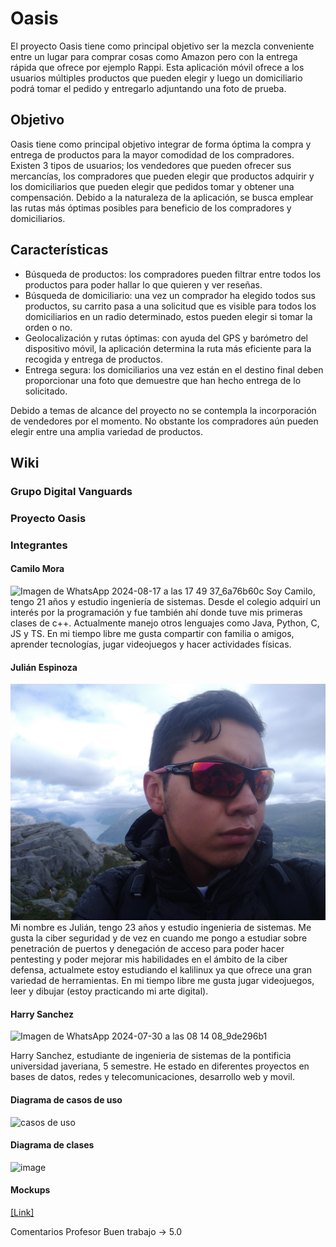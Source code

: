 
# Oasis

El proyecto Oasis tiene como principal objetivo ser la mezcla conveniente entre un lugar para comprar cosas como Amazon pero con la entrega rápida que ofrece por ejemplo Rappi. Esta aplicación móvil ofrece a los usuarios múltiples productos que pueden elegir y luego un domiciliario podrá tomar el pedido y entregarlo adjuntando una foto de prueba.




## Objetivo
Oasis tiene como principal objetivo integrar de forma óptima la compra y entrega de productos para la mayor comodidad de los compradores. Existen 3 tipos de usuarios; los vendedores que pueden ofrecer sus mercancías, los compradores que pueden elegir que productos adquirir y los domiciliarios que pueden elegir que pedidos tomar y obtener una compensación. Debido a la naturaleza de la aplicación, se busca emplear las rutas más óptimas posibles para beneficio de los compradores y domiciliarios.
## Características

- Búsqueda de productos: los compradores pueden filtrar entre todos los productos para poder hallar lo que quieren y ver reseñas.
- Búsqueda de domiciliario: una vez un comprador ha elegido todos sus productos, su carrito pasa a una solicitud que es visible para todos los domiciliarios en un radio determinado, estos pueden elegir si tomar la orden o no.
- Geolocalización y rutas óptimas: con ayuda del GPS y barómetro del dispositivo móvil, la aplicación determina la ruta más eficiente para la recogida y entrega de productos.
- Entrega segura: los domiciliarios una vez están en el destino final deben proporcionar una foto que demuestre que han hecho entrega de lo solicitado.

Debido a temas de alcance del proyecto no se contempla la incorporación de vendedores por el momento. No obstante los compradores aún pueden elegir entre una amplia variedad de productos.
## Wiki

### Grupo Digital Vanguards
### Proyecto Oasis

### Integrantes

#### Camilo Mora
![Imagen de WhatsApp 2024-08-17 a las 17 49 37_6a76b60c](https://github.com/user-attachments/assets/1e3c70b7-6bdb-49f3-9510-8f02b4150d49)
Soy Camilo, tengo 21 años y estudio ingeniería de sistemas. Desde el colegio adquirí un interés por la programación y fue también ahí donde tuve mis primeras clases de c++. Actualmente manejo otros lenguajes como Java, Python, C, JS y TS. En mi tiempo libre me gusta compartir con familia o amigos, aprender tecnologías, jugar videojuegos y hacer actividades físicas.

#### Julián Espinoza
![Image](https://github.com/Julian150301/imagen/blob/main/IMG_20190702_062151.jpg)
Mi nombre es Julián, tengo 23 años y estudio ingenieria de sistemas. Me gusta la ciber seguridad y de vez en cuando me pongo a estudiar sobre penetración de puertos y denegación de acceso para poder hacer pentesting y poder mejorar mis habilidades en el ámbito de la ciber defensa, actualmete estoy estudiando el kalilinux ya que ofrece una gran variedad de herramientas. En mi tiempo libre me gusta jugar videojuegos, leer y dibujar (estoy practicando mi arte digital).

#### Harry Sanchez
![Imagen de WhatsApp 2024-07-30 a las 08 14 08_9de296b1](https://github.com/user-attachments/assets/dfa9e1e7-4f2b-4432-9a61-9342e1ae0f56)

Harry Sanchez, estudiante de ingenieria de sistemas de la pontificia universidad javeriana, 5 semestre. He estado en diferentes proyectos en bases de datos, redes y telecomunicaciones, desarrollo web y movil.

#### Diagrama de casos de uso
![casos de uso](https://github.com/user-attachments/assets/afbb30bd-1697-4840-a24c-76bdd943f619)
#### Diagrama de clases
![image](https://github.com/user-attachments/assets/bad59b9d-4b9c-425b-a13d-61001aa59db9)
#### Mockups
[[Link]](https://www.figma.com/proto/jdS8oQTAvaDcgTRd93DOok/Untitled?node-id=0-1&t=YuhQ73h47tlVH6tE-1)

Comentarios Profesor
Buen trabajo -> 5.0
